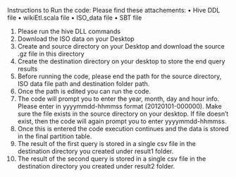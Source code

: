 Instructions to Run the code:
Please find these attachements:
  •	Hive DDL file
  •	wikiEtl.scala file
  •	ISO_data file
  •	SBT file

1.	Please run the hive DLL commands 
2.	Download the ISO data on your Desktop
3.	Create and source directory on your Desktop and download the source .gz file in this directory
4.	Create the destination directory on your desktop to store the end query results
5.	Before running the code, please end the path for the source directory, ISO data file path and destination folder path.
6.	Once the path is edited you can run the code.
7.	The code will prompt you to enter the year, month, day and hour info. Please enter in yyyymmdd-hhmmss format (20120101-000000). Make sure the file exists in the source directory on your desktop. If file doesn’t exist, then the code will again prompt you to enter yyyymmdd-hhmmss. 
8.	Once this is entered the code execution continues and the data is stored in the final partition table.
9.	The result of the first query is stored in a single csv file in the destination directory you created under result1 folder.
10.	The result of the second query is stored in a single csv file in the destination directory you created under result2 folder.

